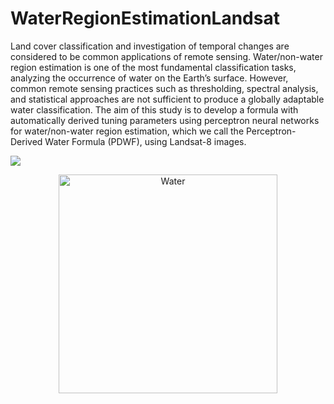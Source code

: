 # WaterRegionEstimationLandsat
Land cover classification and investigation of temporal changes are considered to be common applications of remote sensing. Water/non-water region estimation is one of the most fundamental classification tasks, analyzing the occurrence of water on the Earth’s surface. However, common remote sensing practices such as thresholding, spectral analysis, and statistical approaches are not sufficient to produce a globally adaptable water classification. The aim of this study is to develop a formula with automatically derived tuning parameters using perceptron neural networks for water/non-water region estimation, which we call the Perceptron-Derived Water Formula (PDWF), using Landsat-8 images.

![](https://github.com/VinayarajPoliyapram/WaterRegionEstimationLandsat/Figures/water_estimation.png?raw=true)

<p align="center">
  <img src="https://github.com/VinayarajPoliyapram/WaterRegionEstimationLandsat/Figures/water_estimation.png" width="350" title="Water">
</p>
